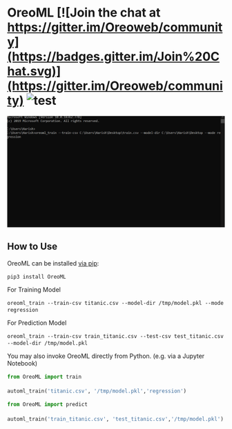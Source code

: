 # OreoML [![Join the chat at https://gitter.im/Oreoweb/community](https://badges.gitter.im/Join%20Chat.svg)](https://gitter.im/Oreoweb/community) ![test](https://forthebadge.com/images/badges/made-with-python.svg)
<p align="center">
    <img src="https://github.com/harishsg99/OreoML/blob/master/terminal.gif?raw=true">
</p>

## How to Use

OreoML can be installed [via pip](https://pypi.org/project/OreoML/):

```shell
pip3 install OreoML
```
For Training Model
```shell
oreoml_train --train-csv titanic.csv --model-dir /tmp/model.pkl --mode regression
```

For Prediction Model
```shell
oreoml_train --train-csv train_titanic.csv --test-csv test_titanic.csv --model-dir /tmp/model.pkl
```


You may also invoke OreoML directly from Python. (e.g. via a Jupyter Notebook)

```python
from OreoML import train

automl_train('titanic.csv', '/tmp/model.pkl','regression')
```
```python
from OreoML import predict

automl_train('train_titanic.csv', 'test_titanic.csv','/tmp/model.pkl')
```
